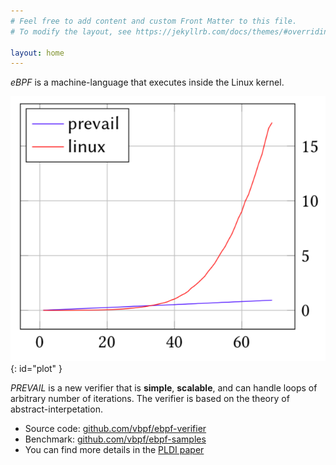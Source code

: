 ```yaml
---
# Feel free to add content and custom Front Matter to this file.
# To modify the layout, see https://jekyllrb.com/docs/themes/#overriding-theme-defaults

layout: home
---
```

*eBPF* is a machine-language that executes inside the Linux kernel.

![blowup](assets/plot.png){: id="plot" }

*PREVAIL* is a new verifier that is **simple**, **scalable**, and can handle loops of arbitrary number of iterations. The verifier is based on the theory of abstract-interpetation.

* Source code: [github.com/vbpf/ebpf-verifier](https://www.github.com/vbpf/ebpf-verifier)
* Benchmark: [github.com/vbpf/ebpf-samples](https://www.github.com/vbpf/ebpf-samples)
* You can find more details in the [PLDI paper](assets/prevail-paper.pdf)
